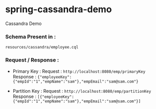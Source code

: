# spring-cassandra-demo
Cassandra Demo


### Schema Present in : 
```resources/cassandra/employee.cql```

### Request / Response : 

- Primary Key : 
    Request : `http://localhost:8080/emp/primaryKey`
    Response : `{"employeeKey":{"empId":"1","empName":"sam"},"empEmail":"sam@sam.com"}`
    
- Partition Key : 
    Request : `http://localhost:8080/emp/partitionKey`
    Response : `[{"employeeKey":{"empId":"1","empName":"sam"},"empEmail":"sam@sam.com"}]`
       
